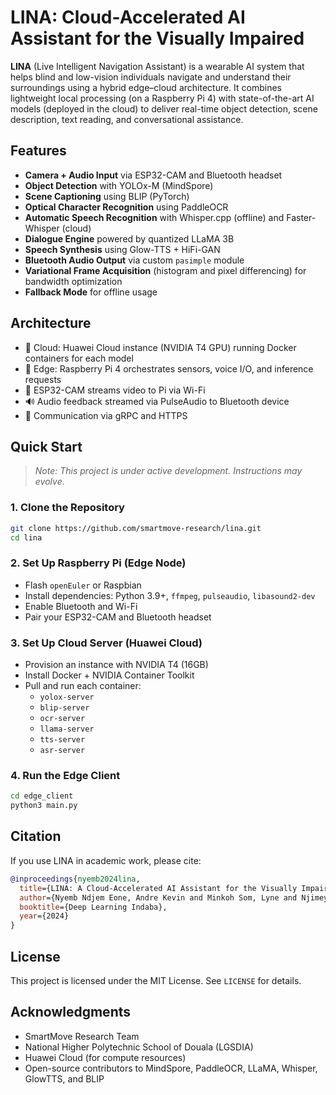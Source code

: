 # LINA: Cloud-Accelerated AI Assistant for the Visually Impaired

**LINA** (Live Intelligent Navigation Assistant) is a wearable AI system that helps blind and low-vision individuals navigate and understand their surroundings using a hybrid edge–cloud architecture. It combines lightweight local processing (on a Raspberry Pi 4) with state-of-the-art AI models (deployed in the cloud) to deliver real-time object detection, scene description, text reading, and conversational assistance.

## Features

- **Camera + Audio Input** via ESP32-CAM and Bluetooth headset
- **Object Detection** with YOLOx-M (MindSpore)
- **Scene Captioning** using BLIP (PyTorch)
- **Optical Character Recognition** using PaddleOCR
- **Automatic Speech Recognition** with Whisper.cpp (offline) and Faster-Whisper (cloud)
- **Dialogue Engine** powered by quantized LLaMA 3B
- **Speech Synthesis** using Glow-TTS + HiFi-GAN
- **Bluetooth Audio Output** via custom `pasimple` module
- **Variational Frame Acquisition** (histogram and pixel differencing) for bandwidth optimization
- **Fallback Mode** for offline usage

## Architecture

- 🧠 Cloud: Huawei Cloud instance (NVIDIA T4 GPU) running Docker containers for each model
- 🧱 Edge: Raspberry Pi 4 orchestrates sensors, voice I/O, and inference requests
- 🎥 ESP32-CAM streams video to Pi via Wi-Fi
- 🔊 Audio feedback streamed via PulseAudio to Bluetooth device
- 📡 Communication via gRPC and HTTPS

## Quick Start

> _Note: This project is under active development. Instructions may evolve._

### 1. Clone the Repository
```bash
git clone https://github.com/smartmove-research/lina.git
cd lina
```

### 2. Set Up Raspberry Pi (Edge Node)
- Flash `openEuler` or Raspbian
- Install dependencies: Python 3.9+, `ffmpeg`, `pulseaudio`, `libasound2-dev`
- Enable Bluetooth and Wi-Fi
- Pair your ESP32-CAM and Bluetooth headset

### 3. Set Up Cloud Server (Huawei Cloud)
- Provision an instance with NVIDIA T4 (16GB)
- Install Docker + NVIDIA Container Toolkit
- Pull and run each container:
  - `yolox-server`
  - `blip-server`
  - `ocr-server`
  - `llama-server`
  - `tts-server`
  - `asr-server`

### 4. Run the Edge Client
```bash
cd edge_client
python3 main.py
```

## Citation
If you use LINA in academic work, please cite:
```bibtex
@inproceedings{nyemb2024lina,
  title={LINA: A Cloud-Accelerated AI Assistant for the Visually Impaired with Event-Driven Edge Perception},
  author={Nyemb Ndjem Eone, Andre Kevin and Minkoh Som, Lyne and Njimeyup, Harold and Gwade, Steve and Maka Maka, Ebenezer},
  booktitle={Deep Learning Indaba},
  year={2024}
}
```

## License
This project is licensed under the MIT License. See `LICENSE` for details.

## Acknowledgments
- SmartMove Research Team
- National Higher Polytechnic School of Douala (LGSDIA)
- Huawei Cloud (for compute resources)
- Open-source contributors to MindSpore, PaddleOCR, LLaMA, Whisper, GlowTTS, and BLIP
